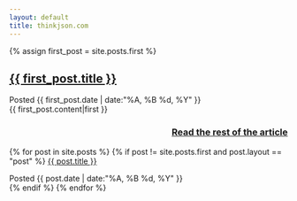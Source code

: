 ```yaml
---
layout: default
title: thinkjson.com
---
```


{% assign first_post = site.posts.first %}
<div> 
    <h2><a href="{{ first_post.url }}">{{ first_post.title }}</a></h2> 
    <div class="description"> 
        Posted {{ first_post.date | date:"%A, %B %d, %Y" }}
    </div>
    {{ first_post.content|first }}
    <h3 style="text-align: right;">
        <a href="{{ first_post.url }}">Read the rest of the article</a>
    </h3> 
</div>

{% for post in site.posts %}
{% if post != site.posts.first and post.layout == "post" %}
<a href="{{ post.url }}">{{ post.title }}</a> 
<div class="description"> 
    Posted {{ post.date | date:"%A, %B %d, %Y" }}
</div>
{% endif %}
{% endfor %}